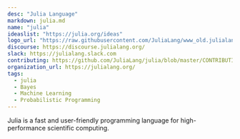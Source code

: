 ```yaml
---
desc: "Julia Language"
markdown: julia.md
name: "julia"
ideaslist: "https://julia.org/ideas"
logo_url: "https://raw.githubusercontent.com/JuliaLang/www_old.julialang.org/master/images/logo.png"
discourse: https://discourse.julialang.org/
slack: https://julialang.slack.com
contributing: https://github.com/JuliaLang/julia/blob/master/CONTRIBUTING.md
organization_url: https://julialang.org/
tags:
  - julia
  - Bayes
  - Machine Learning
  - Probabilistic Programming
---
```


Julia is a fast and user-friendly programming language for high-performance scientific computing.
